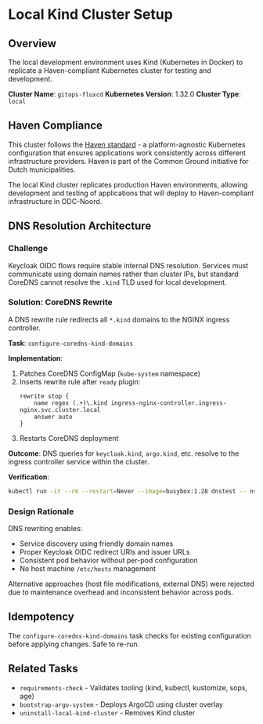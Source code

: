 # Local Kind Cluster Setup

## Overview

The local development environment uses Kind (Kubernetes in Docker) to replicate a Haven-compliant Kubernetes cluster for testing and development.

**Cluster Name**: `gitops-fluxcd`
**Kubernetes Version**: 1.32.0
**Cluster Type**: `local`

## Haven Compliance

This cluster follows the [Haven standard](https://haven.commonground.nl/) - a platform-agnostic Kubernetes configuration that ensures applications work consistently across different infrastructure providers. Haven is part of the Common Ground initiative for Dutch municipalities.

The local Kind cluster replicates production Haven environments, allowing development and testing of applications that will deploy to Haven-compliant infrastructure in ODC-Noord.

## DNS Resolution Architecture

### Challenge

Keycloak OIDC flows require stable internal DNS resolution. Services must communicate using domain names rather than cluster IPs, but standard CoreDNS cannot resolve the `.kind` TLD used for local development.

### Solution: CoreDNS Rewrite

A DNS rewrite rule redirects all `*.kind` domains to the NGINX ingress controller.

**Task**: `configure-coredns-kind-domains`

**Implementation**:
1. Patches CoreDNS ConfigMap (`kube-system` namespace)
2. Inserts rewrite rule after `ready` plugin:
   ```
   rewrite stop {
       name regex (.+)\.kind ingress-nginx-controller.ingress-nginx.svc.cluster.local
       answer auto
   }
   ```
3. Restarts CoreDNS deployment

**Outcome**: DNS queries for `keycloak.kind`, `argo.kind`, etc. resolve to the ingress controller service within the cluster.

**Verification**:
```bash
kubectl run -it --rm --restart=Never --image=busybox:1.28 dnstest -- nslookup keycloak.kind
```

### Design Rationale

DNS rewriting enables:
- Service discovery using friendly domain names
- Proper Keycloak OIDC redirect URIs and issuer URLs
- Consistent pod behavior without per-pod configuration
- No host machine `/etc/hosts` management

Alternative approaches (host file modifications, external DNS) were rejected due to maintenance overhead and inconsistent behavior across pods.

## Idempotency

The `configure-coredns-kind-domains` task checks for existing configuration before applying changes. Safe to re-run.

## Related Tasks

- `requirements-check` - Validates tooling (kind, kubectl, kustomize, sops, age)
- `bootstrap-argo-system` - Deploys ArgoCD using cluster overlay
- `uninstall-local-kind-cluster` - Removes Kind cluster
